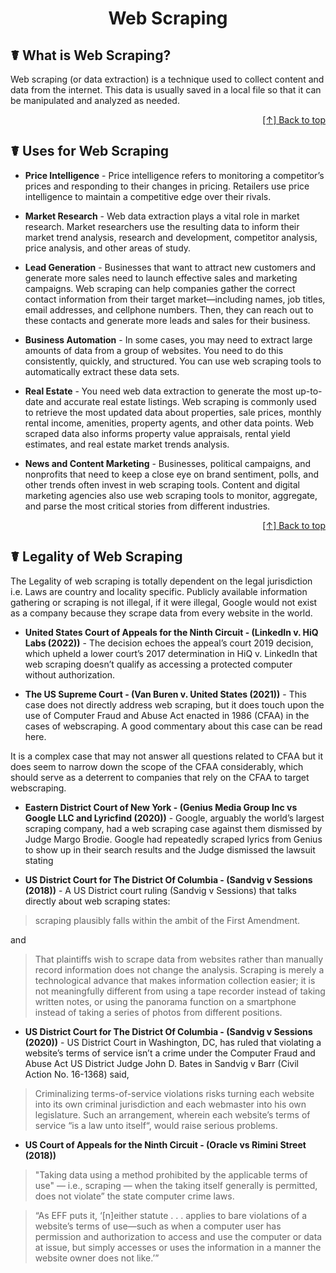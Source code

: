 <div id="top"  align="center">

# Web Scraping

</div>


## ☤ What is Web Scraping? 

Web scraping (or data extraction) is a technique used to collect content and data from the internet. This data is usually saved in a local file so that it can be manipulated and analyzed as needed. 


<div align="right">

[[↑] Back to top](#top)

</div>  



##  ☤ Uses for Web Scraping

- **Price Intelligence** - Price intelligence refers to monitoring a competitor’s prices and responding to their changes in pricing. Retailers use price intelligence to maintain a competitive edge over their rivals.


- **Market Research** - Web data extraction plays a vital role in market research. Market researchers use the resulting data to inform their market trend analysis, research and development, competitor analysis, price analysis, and other areas of study.

- **Lead Generation** - Businesses that want to attract new customers and generate more sales need to launch effective sales and marketing campaigns. Web scraping can help companies gather the correct contact information from their target market—including names, job titles, email addresses, and cellphone numbers. Then, they can reach out to these contacts and generate more leads and sales for their business. 


- **Business Automation** - In some cases, you may need to extract large amounts of data from a group of websites. You need to do this consistently, quickly, and structured. You can use web scraping tools to automatically extract these data sets. 

- **Real Estate** - You need web data extraction to generate the most up-to-date and accurate real estate listings. Web scraping is commonly used to retrieve the most updated data about properties, sale prices, monthly rental income, amenities, property agents, and other data points. Web scraped data also informs property value appraisals, rental yield estimates, and real estate market trends analysis. 


- **News and Content Marketing** - Businesses, political campaigns, and nonprofits that need to keep a close eye on brand sentiment, polls, and other trends often invest in web scraping tools. Content and digital marketing agencies also use web scraping tools to monitor, aggregate, and parse the most critical stories from different industries.


<div align="right">

[[↑] Back to top](#top)

</div> 

  
## ☤ Legality of Web Scraping

The Legality of web scraping is totally dependent on the legal jurisdiction i.e. Laws are country and locality specific. Publicly available information gathering or scraping is not illegal, if it were illegal, Google would not exist as a company because they scrape data from every website in the world.


- **United States Court of Appeals for the Ninth Circuit - (LinkedIn v.  HiQ Labs (2022))** - The decision echoes the appeal’s court 2019 decision, which upheld a lower court’s 2017 determination in HiQ v. LinkedIn that web scraping doesn’t qualify as accessing a protected computer without authorization.

- **The US Supreme Court - (Van Buren v.  United States (2021))** - This case does not directly address web scraping, but it does touch upon the use of Computer Fraud and Abuse Act enacted in 1986 (CFAA) in the cases of webscraping. A good commentary about this case can be read here.

It is a complex case that may not answer all questions related to CFAA but it does seem to narrow down the scope of the CFAA considerably, which should serve as a deterrent to companies that rely on the CFAA to target webscraping.


- **Eastern District Court of New York - (Genius Media Group Inc vs Google LLC and Lyricfind (2020))** - Google, arguably the world’s largest scraping company, had a web scraping case against them dismissed by Judge Margo Brodie. Google had repeatedly scraped lyrics from Genius to show up in their search results and the Judge dismissed the lawsuit stating

- **US District Court for The District Of Columbia - (Sandvig v Sessions (2018))** - A US District court ruling  (Sandvig v Sessions) that talks directly about web scraping states:

> scraping plausibly falls within the ambit of the First Amendment.

and

> That plaintiffs wish to scrape data from websites rather than manually record information does not change the analysis. Scraping is merely a technological advance that makes information collection easier; it is not meaningfully different from using a tape recorder instead of taking written notes, or using the panorama function on a smartphone instead of taking a series of photos from different positions.

- **US District Court for The District Of Columbia - (Sandvig v Sessions (2020))** - US District Court in Washington, DC, has ruled that violating a website’s terms of service isn’t a crime under the Computer Fraud and Abuse Act US District Judge John D. Bates in Sandvig v Barr (Civil Action No. 16-1368) said,

> Criminalizing terms-of-service violations risks turning each website into its own criminal jurisdiction and each webmaster into his own legislature. Such an arrangement, wherein each website’s terms of service “is a law unto itself“, would raise serious problems.


- **US Court of Appeals for the Ninth Circuit - (Oracle vs Rimini Street (2018))**

> "Taking data using a method prohibited by the applicable terms of use" — i.e., scraping —
when the taking itself generally is permitted, does not violate” the state computer crime laws.

>  “As EFF puts it, ‘[n]either statute . . . applies to bare violations of a website’s terms of use—such as when a computer user has permission and authorization to access and use the computer or data at issue, but simply accesses or uses the information in a manner the website owner does not like.’”


